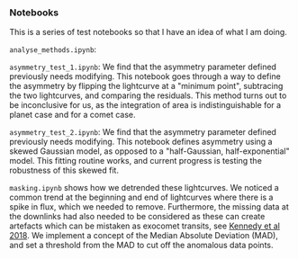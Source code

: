 ### Notebooks

This is a series of test notebooks so that I have an idea of what I am doing.

`analyse_methods.ipynb`:

`asymmetry_test_1.ipynb`: We find that the asymmetry parameter defined previously needs modifying. This notebook goes through a way to define the asymmetry by flipping the lightcurve at a "minimum point", subtracing the two lightcurves, and comparing the residuals. This method turns out to be inconclusive for us, as the integration of area is indistinguishable for a planet case and for a comet case.

`asymmetry_test_2.ipynb`: We find that the asymmetry parameter defined previously needs modifying. This notebook defines asymmetry using a skewed Gaussian model, as opposed to a "half-Gaussian, half-exponential" model. This fitting routine works, and current progress is testing the robustness of this skewed fit.


`masking.ipynb` shows how we detrended these lightcurves. We noticed a common trend at the beginning and end of lightcurves where there is a spike in flux, which we needed to remove. Furthermore, the missing data at the downlinks had also needed to be considered as these can create artefacts which can be mistaken as exocomet transits, see [Kennedy et al 2018](https://arxiv.org/abs/1811.03102). We implement a concept of the Median Absolute Deviation (MAD), and set a threshold from the MAD to cut off the anomalous data points. 



